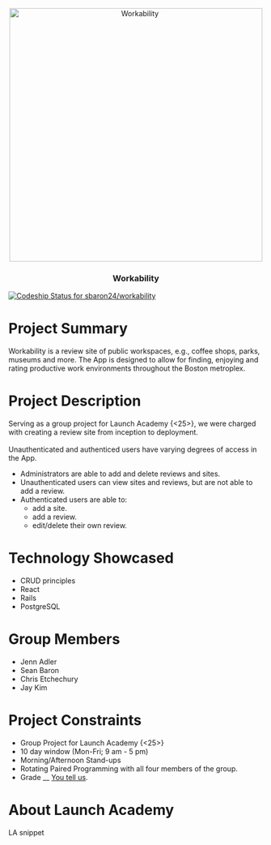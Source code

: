 <p align="center">
  <a>
    <img alt="Workability" src="https://github.com/sbaron24/workability/blob/master/workabilitylogo.png" width="500">
  </a>
</p>

<h3 align="center">
  Workability
</h3>

[![Codeship Status for sbaron24/workability](https://app.codeship.com/projects/a35280a0-9d9d-0137-b35a-4a3940a6f970/status?branch=master)](https://app.codeship.com/projects/359097)

# Project Summary
Workability is a review site of public workspaces, e.g., coffee shops, parks, museums and more. The App is designed to allow for finding, enjoying and rating productive work environments throughout the Boston metroplex.

# Project Description
Serving as a group project for Launch Academy {<25>}, we were charged with creating a review site from inception to deployment.<br/>
<br/>
Unauthenticated and authenticed users have varying degrees of access in the App.
* Administrators are able to add and delete reviews and sites.
* Unauthenticated users can view sites and reviews, but are not able to add a review.
* Authenticated users are able to:
    * add a site.
    * add a review.
    * edit/delete their own review.

# Technology Showcased
* CRUD principles
* React
* Rails
* PostgreSQL

# Group Members
* Jenn Adler
* Sean Baron
* Chris Etchechury
* Jay Kim

# Project Constraints
* Group Project for Launch Academy {<25>}
* 10 day window (Mon-Fri; 9 am - 5 pm)
* Morning/Afternoon Stand-ups
* Rotating Paired Programming with all four members of the group.
* Grade __ [You tell us](mailto:cetchechury@gmail.com).

# About Launch Academy
LA snippet
